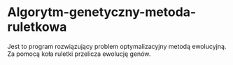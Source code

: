 # Algorytm-genetyczny-metoda-ruletkowa
Jest to program rozwiązujący problem optymalizacyjny metodą ewolucyjną. Za pomocą koła ruletki przelicza ewolucję genów.

